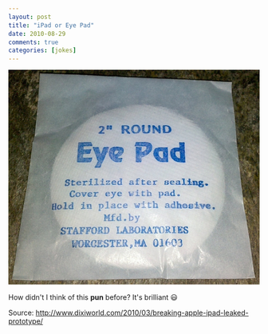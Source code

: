 ```yaml
---
layout: post
title: "iPad or Eye Pad"
date: 2010-08-29
comments: true
categories: [jokes]
---
```


![Apple Eye Pad][img]

How didn't I think of this <b>pun</b> before? It's brilliant :smiley:

Source: <http://www.dixiworld.com/2010/03/breaking-apple-ipad-leaked-prototype/>

[img]: /images/apple-eye-pad.jpg "Apple Eye Pad"

